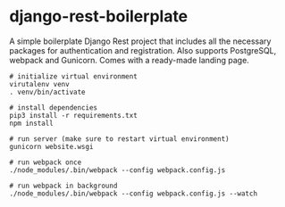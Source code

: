 # django-rest-boilerplate

A simple boilerplate Django Rest project that includes all the necessary packages for authentication and registration.
Also supports PostgreSQL, webpack and Gunicorn. Comes with a ready-made landing page.

```
# initialize virtual environment
virutalenv venv
. venv/bin/activate

# install dependencies
pip3 install -r requirements.txt
npm install

# run server (make sure to restart virtual environment)
gunicorn website.wsgi

# run webpack once
./node_modules/.bin/webpack --config webpack.config.js

# run webpack in background
./node_modules/.bin/webpack --config webpack.config.js --watch
```
